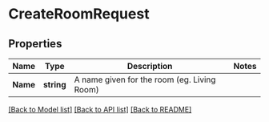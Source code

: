 # CreateRoomRequest

## Properties

Name | Type | Description | Notes
------------ | ------------- | ------------- | -------------
**Name** | **string** | A name given for the room (eg. Living Room) | 

[[Back to Model list]](../README.md#documentation-for-models) [[Back to API list]](../README.md#documentation-for-api-endpoints) [[Back to README]](../README.md)


